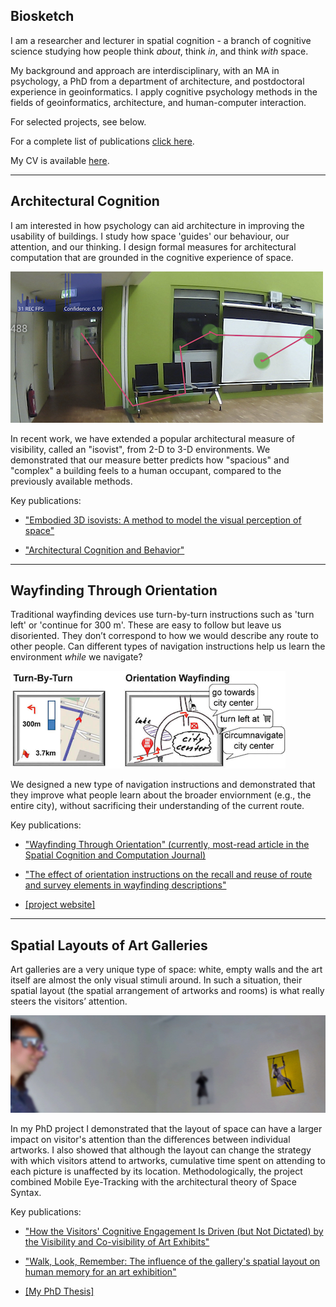 

## Biosketch

I am a researcher and lecturer in spatial cognition - a branch of cognitive science studying how people think *about*, think *in*, and think *with* space.

My background and approach are interdisciplinary, with an MA in psychology, a PhD from a department of architecture, and postdoctoral experience in geoinformatics. I apply cognitive psychology methods in the fields of geoinformatics, architecture, and human-computer interaction.

For selected projects, see below. 

For a complete list of publications [click here](/pdfs/publications.pdf). 

My CV is available [here](/pdfs/cv.pdf).

---

## Architectural Cognition

I am interested in how psychology can aid architecture in improving the usability of buildings. I study how space 'guides' our behaviour, our attention, and our thinking. I design formal measures for architectural computation that are grounded in the cognitive experience of space.

![Architectural Cognition](/images/arch.jpg)

In recent work, we have extended a popular architectural measure of visibility, called an "isovist", from 2-D to 3-D environments. We demonstrated that our measure better predicts how "spacious" and "complex" a building feels to a human occupant, compared to the previously available methods.

Key publications:

* ["Embodied 3D isovists: A method to model the visual perception of space"](pdfs/krukar-embodied3disovists.pdf)

* ["Architectural Cognition and Behavior"](pdfs/Dalton%2C%20Krukar%2C%20Ho%CC%88lscher%20-%202018%20-%20Architectural%20cognition%20and%20behavior.pdf)

---

## Wayfinding Through Orientation

Traditional wayfinding devices use turn-by-turn instructions such as 'turn left' or 'continue for 300 m'. These are easy to follow but leave us disoriented. They don’t correspond to how we would describe any route to other people. Can different types of navigation instructions help us learn the environment *while* we navigate?

![WayTO Project](/images/wayto.png)

We designed a new type of navigation instructions and demonstrated that they improve what people learn about the broader enviornment (e.g., the entire city), without sacrificing their understanding of the current route.

Key publications:

* ["Wayfinding Through Orientation" (currently, most-read article in the Spatial Cognition and Computation Journal)](pdfs/WayTO-SCC.pdf)

* ["The effect of orientation instructions on the recall and reuse of route and survey elements in wayfinding descriptions"](pdfs/Krukar%2C%20Anacta%2C%20Schwering%20-%202020%20-%20The%20effect%20of%20orientation%20instructions%20on%20the%20recall%20and%20reuse%20of%20route%20and%20survey%20elements%20in%20wayfin.pdf)

* [[project website]](https://www.uni-muenster.de/Geoinformatics/en/WayTO/index.html)

---

## Spatial Layouts of Art Galleries

Art galleries are a very unique type of space: white, empty walls and the art itself are almost the only visual stimuli around. In such a situation, their spatial layout (the spatial arrangement of artworks and rooms) is what really steers the visitors’ attention.

![Art Galleries PhD Project](/images/artgalleries.jpg)

In my PhD project I demonstrated that the layout of space can have a larger impact on visitor's attention than the differences between individual artworks. I also showed that although the layout can change the strategy with which visitors attend to artworks, cumulative time spent on attending to each picture is unaffected by its location. Methodologically, the project combined Mobile Eye-Tracking with the architectural theory of Space Syntax.

Key publications:

* ["How the Visitors' Cognitive Engagement Is Driven (but Not Dictated) by the Visibility and Co-visibility of Art Exhibits"](pdfs/fpsyg-11-00350.pdf)

* ["Walk, Look, Remember: The influence of the gallery's spatial layout on human memory for an art exhibition"](pdfs/Krukar%20-%202014%20-%20Walk%2C%20look%2C%20remember%20The%20influence%20of%20the%20gallery%E2%80%99s%20spatial%20layout%20on%20human%20memory%20for%20an%20art%20exhibition.pdf)

* [[My PhD Thesis]](pdfs/Krukar-PhD-revised-smallersize.pdf)

